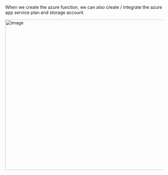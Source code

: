 When we create the azure function, we can also create / integrate the azure app service plan and storage account. <br>


<img width="1130" height="483" alt="image" src="https://github.com/user-attachments/assets/fe4458a1-69bc-43f9-8ff5-d5f5dc4f0c9e" />



